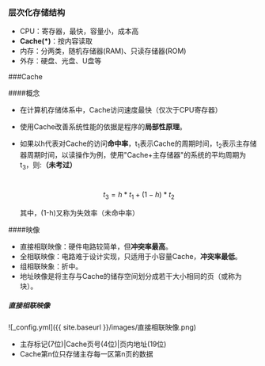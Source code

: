 ### 层次化存储结构

- CPU：寄存器，最快，容量小，成本高
- **Cache(*)**：按内容读取
- 内存：分两类，随机存储器(RAM)、只读存储器(ROM)
- 外存：硬盘、光盘、U盘等

###Cache

####概念

- 在计算机存储体系中，Cache访问速度最快（仅次于CPU寄存器）

- 使用Cache改善系统性能的依据是程序的**局部性原理**。

- 如果以h代表对Cache的访问**命中率**，t<sub>1</sub>表示Cache的周期时间，t<sub>2</sub>表示主存储器周期时间，以读操作为例，使用"Cache+主存储器"的系统的平均周期为t<sub>3</sub>，则:**（未考过）**

  ​	$$t_3=h*t_1+(1-h)*t_2$$

  其中，(1-h)又称为失效率（未命中率）

####映像

- 直接相联映像：硬件电路较简单，但**冲突率最高**。
- 全相联映像：电路难于设计实现，只适用于小容量Cache，**冲突率最低**。
- 组相联映象：折中。
- 地址映像是将主存与Cache的储存空间划分成若干大小相同的页（或称为块）。

##### 直接相联映像

![_config.yml]({{ site.baseurl }}/images/直接相联映像.png)

- 主存标记(7位)|Cache页号(4位)|页内地址(19位)
- Cache第n位只存储主存每一区第n页的数据